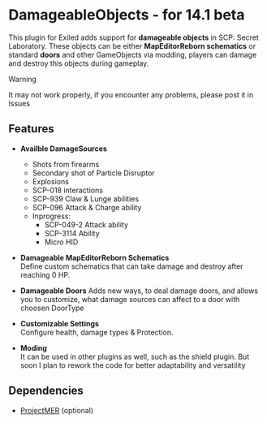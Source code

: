 # DamageableObjects - for 14.1 beta

This plugin for Exiled adds support for **damageable objects** in SCP: Secret Laboratory. These objects can be either **MapEditorReborn schematics** or standard **doors** and other GameObjects via modding, players can damage and destroy this objects during gameplay.

> [!WARNING]
> It may not work properly, if you encounter any problems, please post it in Issues

## Features

- **Availble DamageSources**
  - Shots from firearms
  - Secondary shot of Particle Disruptor
  - Explosions
  - SCP-018 interactions
  - SCP-939 Claw & Lunge abilities
  - SCP-096 Attack & Charge ability
  - Inprogress:
    - SCP-049-2 Attack ability
    - SCP-3114 Ability
    - Micro HID

- **Damageable MapEditorReborn Schematics**  
  Define custom schematics that can take damage and destroy after reaching 0 HP.

- **Damageable Doors**
  Adds new ways, to deal damage doors, and allows you to customize, what damage sources can affect to a door with choosen DoorType

- **Customizable Settings**  
  Configure health, damage types & Protection.
  
- **Moding**  
  It can be used in other plugins as well, such as the shield plugin. But soon I plan to rework the code for better adaptability and versatility

## Dependencies
- [ProjectMER](https://github.com/Michal78900/ProjectMER) (optional)
